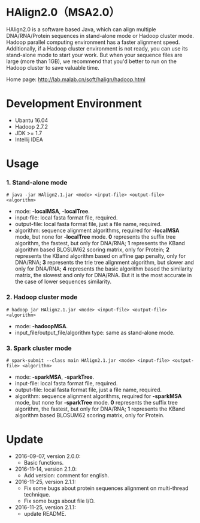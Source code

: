 # HAlign2.0（MSA2.0）
HAlign2.0 is a software based Java, which can align multiple DNA/RNA/Protein sequences in stand-alone mode or Hadoop cluster mode. Hadoop parallel computing environment has a faster alignment speed. Additionally, if a Hadoop cluster environment is not ready, you can use its stand-alone mode to start your work. But when your sequence files are large (more than 1GB), we recommend that you'd better to run on the Hadoop cluster to save valuable time.

Home page: http://lab.malab.cn/soft/halign/hadoop.html

# Development Environment

* Ubantu 16.04
* Hadoop 2.7.2
* JDK >= 1.7
* Intellij IDEA

# Usage
### 1. Stand-alone mode
```
# java -jar HAlign2.1.jar <mode> <input-file> <output-file> <algorithm>
```
  * mode: **-localMSA**, **-localTree**.
  * input-file: local fasta format file, required.
  * output-file: local fasta format file, just a file name, required.
  * algorithm: sequence alignment algorithms, required for **-localMSA** mode, but none for **-localTree** mode. **0** represents the suffix tree algorithm, the fastest, but only for DNA/RNA; **1** represents the KBand algorithm based BLOSUM62 scoring matrix, only for Protein; **2** represents the KBand algorithm based on affine gap penalty, only for DNA/RNA; **3** represents the trie tree alignment algorithm, but slower and only for DNA/RNA; **4** represents the basic algorithm based the similarity matrix, the slowest and only for DNA/RNA. But it is the most accurate in the case of lower sequences similarity.
  
### 2. Hadoop cluster mode
```
# hadoop jar HAlign2.1.jar <mode> <input-file> <output-file> <algorithm>
```
  * mode: **-hadoopMSA**.
  * input_file/output_file/algorithm type: same as stand-alone mode.

### 3. Spark cluster mode
```
# spark-submit --class main HAlign2.1.jar <mode> <input-file> <output-file> <algorithm>
```
  * mode: **-sparkMSA**, **-sparkTree**.
  * input-file: local fasta format file, required.
  * output-file: local fasta format file, just a file name, required.
  * algorithm: sequence alignment algorithms, required for **-sparkMSA** mode, but none for **-sparkTree** mode. **0** represents the suffix tree algorithm, the fastest, but only for DNA/RNA; **1** represents the KBand algorithm based BLOSUM62 scoring matrix, only for Protein.
  
# Update
* 2016-09-07, version 2.0.0:
  * Basic functions.
* 2016-11-14, version 2.1.0:
  * Add version: comment for english.
* 2016-11-25, version 2.1.1:
  * Fix some bugs about protein sequences alignment on multi-thread technique.
  * Fix some bugs about file I/O.
* 2016-11-25, version 2.1.1:
  * update README.